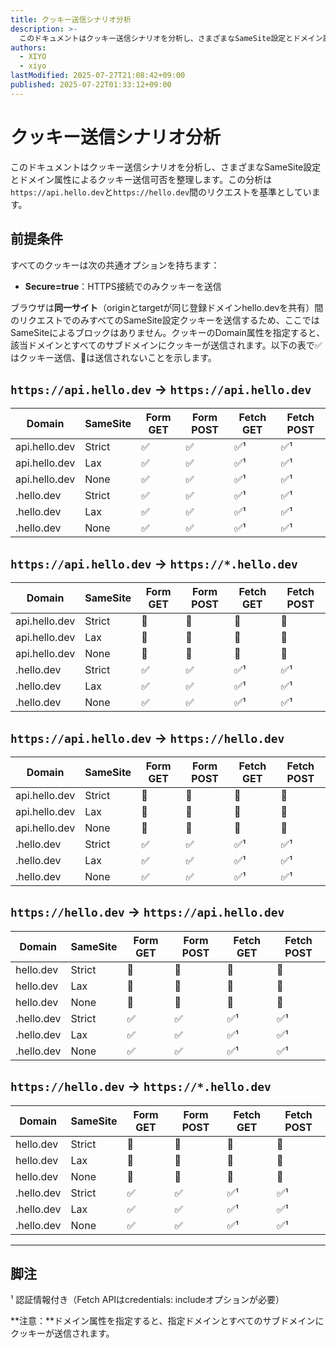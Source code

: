 ```yaml
---
title: クッキー送信シナリオ分析
description: >-
  このドキュメントはクッキー送信シナリオを分析し、さまざまなSameSite設定とドメイン属性によるクッキー送信可否を整理します。この分析は`https://api.hello.dev`と`https://hello.dev`間のリクエストを基準としています。
authors:
  - XIYO
  - xiyo
lastModified: 2025-07-27T21:08:42+09:00
published: 2025-07-22T01:33:12+09:00
---
```

# クッキー送信シナリオ分析

このドキュメントはクッキー送信シナリオを分析し、さまざまなSameSite設定とドメイン属性によるクッキー送信可否を整理します。この分析は`https://api.hello.dev`と`https://hello.dev`間のリクエストを基準としています。

## 前提条件

すべてのクッキーは次の共通オプションを持ちます：
- **Secure=true**：HTTPS接続でのみクッキーを送信

ブラウザは**同一サイト**（originとtargetが同じ登録ドメインhello.devを共有）間のリクエストでのみすべてのSameSite設定クッキーを送信するため、ここではSameSiteによるブロックはありません。クッキーのDomain属性を指定すると、該当ドメインとすべてのサブドメインにクッキーが送信されます。以下の表で✅はクッキー送信、🚫は送信されないことを示します。

## `https://api.hello.dev` → `https://api.hello.dev`

|**Domain**|**SameSite**|**Form GET**|**Form POST**|**Fetch GET**|**Fetch POST**|
|---|---|---|---|---|---|
|api.hello.dev|Strict|✅|✅|✅¹|✅¹|
|api.hello.dev|Lax|✅|✅|✅¹|✅¹|
|api.hello.dev|None|✅|✅|✅¹|✅¹|
|.hello.dev|Strict|✅|✅|✅¹|✅¹|
|.hello.dev|Lax|✅|✅|✅¹|✅¹|
|.hello.dev|None|✅|✅|✅¹|✅¹|

## `https://api.hello.dev` → `https://*.hello.dev`

|**Domain**|**SameSite**|**Form GET**|**Form POST**|**Fetch GET**|**Fetch POST**|
|---|---|---|---|---|---|
|api.hello.dev|Strict|🚫|🚫|🚫|🚫|
|api.hello.dev|Lax|🚫|🚫|🚫|🚫|
|api.hello.dev|None|🚫|🚫|🚫|🚫|
|.hello.dev|Strict|✅|✅|✅¹|✅¹|
|.hello.dev|Lax|✅|✅|✅¹|✅¹|
|.hello.dev|None|✅|✅|✅¹|✅¹|

## `https://api.hello.dev` → `https://hello.dev`

|**Domain**|**SameSite**|**Form GET**|**Form POST**|**Fetch GET**|**Fetch POST**|
|---|---|---|---|---|---|
|api.hello.dev|Strict|🚫|🚫|🚫|🚫|
|api.hello.dev|Lax|🚫|🚫|🚫|🚫|
|api.hello.dev|None|🚫|🚫|🚫|🚫|
|.hello.dev|Strict|✅|✅|✅¹|✅¹|
|.hello.dev|Lax|✅|✅|✅¹|✅¹|
|.hello.dev|None|✅|✅|✅¹|✅¹|

## `https://hello.dev` → `https://api.hello.dev`

|**Domain**|**SameSite**|**Form GET**|**Form POST**|**Fetch GET**|**Fetch POST**|
|---|---|---|---|---|---|
|hello.dev|Strict|🚫|🚫|🚫|🚫|
|hello.dev|Lax|🚫|🚫|🚫|🚫|
|hello.dev|None|🚫|🚫|🚫|🚫|
|.hello.dev|Strict|✅|✅|✅¹|✅¹|
|.hello.dev|Lax|✅|✅|✅¹|✅¹|
|.hello.dev|None|✅|✅|✅¹|✅¹|

## `https://hello.dev` → `https://*.hello.dev`

|**Domain**|**SameSite**|**Form GET**|**Form POST**|**Fetch GET**|**Fetch POST**|
|---|---|---|---|---|---|
|hello.dev|Strict|🚫|🚫|🚫|🚫|
|hello.dev|Lax|🚫|🚫|🚫|🚫|
|hello.dev|None|🚫|🚫|🚫|🚫|
|.hello.dev|Strict|✅|✅|✅¹|✅¹|
|.hello.dev|Lax|✅|✅|✅¹|✅¹|
|.hello.dev|None|✅|✅|✅¹|✅¹|

---

## 脚注

¹ 認証情報付き（Fetch APIはcredentials: includeオプションが必要）

**注意：**ドメイン属性を指定すると、指定ドメインとすべてのサブドメインにクッキーが送信されます。
